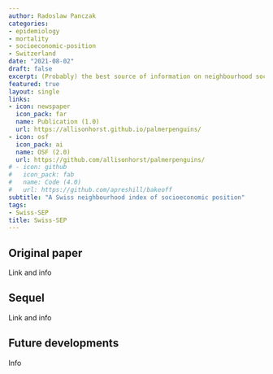```yaml
---
author: Radoslaw Panczak
categories:
- epidemiology
- mortality
- socioeconomic-position
- Switzerland
date: "2021-08-02"
draft: false
excerpt: (Probably) the best source of information on neighbourhood socioeconomic position in Switzerland.
featured: true
layout: single
links:
- icon: newspaper
  icon_pack: far
  name: Publication (1.0)
  url: https://allisonhorst.github.io/palmerpenguins/
- icon: osf
  icon_pack: ai
  name: OSF (2.0)
  url: https://github.com/allisonhorst/palmerpenguins/
# - icon: github
#   icon_pack: fab
#   name: Code (4.0)
#   url: https://github.com/apreshill/bakeoff
subtitle: "A Swiss neighbourhood index of socioeconomic position"
tags:
- Swiss-SEP
title: Swiss-SEP
---
```


## Original paper

Link and info 

## Sequel

Link and info 

## Future developments

Info